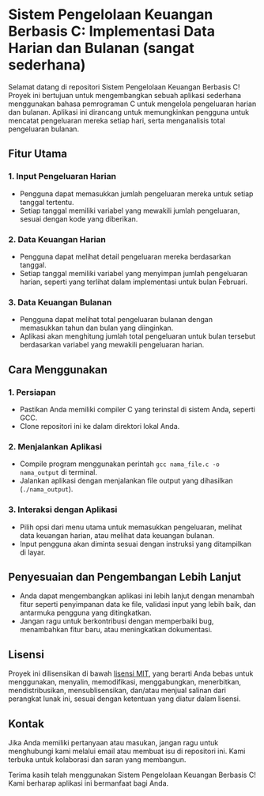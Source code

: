 # Sistem Pengelolaan Keuangan Berbasis C: Implementasi Data Harian dan Bulanan (sangat sederhana)

Selamat datang di repositori Sistem Pengelolaan Keuangan Berbasis C! Proyek ini bertujuan untuk mengembangkan sebuah aplikasi sederhana menggunakan bahasa pemrograman C untuk mengelola pengeluaran harian dan bulanan. Aplikasi ini dirancang untuk memungkinkan pengguna untuk mencatat pengeluaran mereka setiap hari, serta menganalisis total pengeluaran bulanan.

## Fitur Utama

### 1. Input Pengeluaran Harian
   - Pengguna dapat memasukkan jumlah pengeluaran mereka untuk setiap tanggal tertentu.
   - Setiap tanggal memiliki variabel yang mewakili jumlah pengeluaran, sesuai dengan kode yang diberikan.

### 2. Data Keuangan Harian
   - Pengguna dapat melihat detail pengeluaran mereka berdasarkan tanggal.
   - Setiap tanggal memiliki variabel yang menyimpan jumlah pengeluaran harian, seperti yang terlihat dalam implementasi untuk bulan Februari.

### 3. Data Keuangan Bulanan
   - Pengguna dapat melihat total pengeluaran bulanan dengan memasukkan tahun dan bulan yang diinginkan.
   - Aplikasi akan menghitung jumlah total pengeluaran untuk bulan tersebut berdasarkan variabel yang mewakili pengeluaran harian.

## Cara Menggunakan

### 1. Persiapan
   - Pastikan Anda memiliki compiler C yang terinstal di sistem Anda, seperti GCC.
   - Clone repositori ini ke dalam direktori lokal Anda.

### 2. Menjalankan Aplikasi
   - Compile program menggunakan perintah `gcc nama_file.c -o nama_output` di terminal.
   - Jalankan aplikasi dengan menjalankan file output yang dihasilkan (`./nama_output`).

### 3. Interaksi dengan Aplikasi
   - Pilih opsi dari menu utama untuk memasukkan pengeluaran, melihat data keuangan harian, atau melihat data keuangan bulanan.
   - Input pengguna akan diminta sesuai dengan instruksi yang ditampilkan di layar.

## Penyesuaian dan Pengembangan Lebih Lanjut
- Anda dapat mengembangkan aplikasi ini lebih lanjut dengan menambah fitur seperti penyimpanan data ke file, validasi input yang lebih baik, dan antarmuka pengguna yang ditingkatkan.
- Jangan ragu untuk berkontribusi dengan memperbaiki bug, menambahkan fitur baru, atau meningkatkan dokumentasi.

## Lisensi
Proyek ini dilisensikan di bawah [lisensi MIT](LICENSE), yang berarti Anda bebas untuk menggunakan, menyalin, memodifikasi, menggabungkan, menerbitkan, mendistribusikan, mensublisensikan, dan/atau menjual salinan dari perangkat lunak ini, sesuai dengan ketentuan yang diatur dalam lisensi.

## Kontak
Jika Anda memiliki pertanyaan atau masukan, jangan ragu untuk menghubungi kami melalui email atau membuat isu di repositori ini. Kami terbuka untuk kolaborasi dan saran yang membangun.

Terima kasih telah menggunakan Sistem Pengelolaan Keuangan Berbasis C! Kami berharap aplikasi ini bermanfaat bagi Anda.
